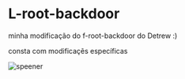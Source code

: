 # L-root-backdoor
minha modificação do f-root-backdoor do Detrew :)

consta com modificaçẽs específicas


![speener](https://user-images.githubusercontent.com/68440743/235195071-1d1aff89-d237-45e8-8cbb-e7ee0594e865.gif)
